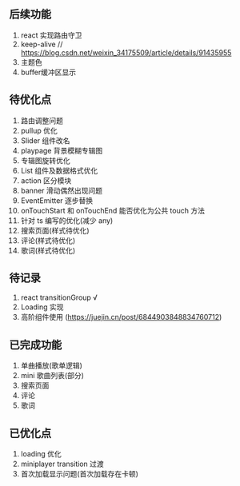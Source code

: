 ## 后续功能

1.  react 实现路由守卫
2.  keep-alive // https://blog.csdn.net/weixin_34175509/article/details/91435955
3.  主题色
4.  buffer缓冲区显示

## 待优化点

1. 路由调整问题
2. pullup 优化
3. Slider 组件改名
4. playpage 背景模糊专辑图
5. 专辑图旋转优化
6. List 组件及数据格式优化
7. action 区分模块
8. banner 滑动偶然出现问题
9. EventEmitter 逐步替换
10. onTouchStart 和 onTouchEnd 能否优化为公共 touch 方法
11. 针对 ts 编写的优化(减少 any)
12. 搜索页面(样式待优化)
13. 评论(样式待优化)
14. 歌词(样式待优化)

## 待记录

1. react transitionGroup √
2. Loading 实现
3. 高阶组件使用 (https://juejin.cn/post/6844903848834760712)

## 已完成功能

1. 单曲播放(歌单逻辑)
2. mini 歌曲列表(部分)
3. 搜索页面
4. 评论
5. 歌词

## 已优化点

1. loading 优化
2. miniplayer transition 过渡
3. 首次加载显示问题(首次加载存在卡顿)
